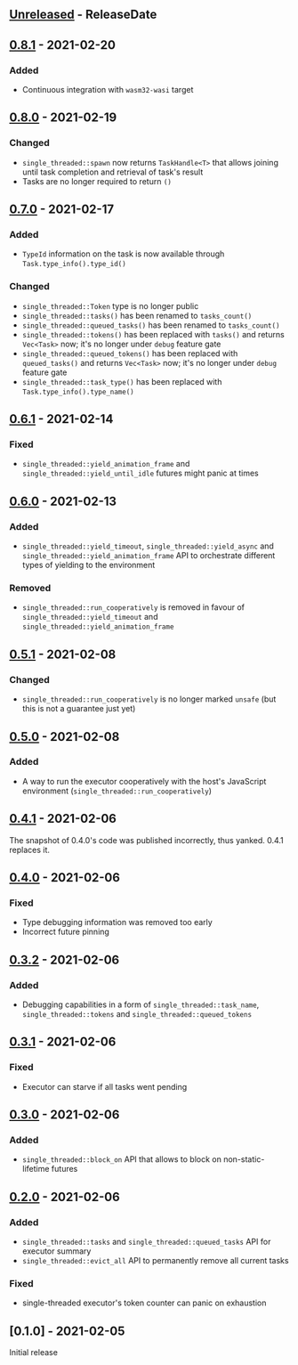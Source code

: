 <!-- next-header -->

## [Unreleased] - ReleaseDate

## [0.8.1] - 2021-02-20

### Added

- Continuous integration with `wasm32-wasi` target

## [0.8.0] - 2021-02-19

### Changed

- `single_threaded::spawn` now returns `TaskHandle<T>` that allows joining
  until task completion and retrieval of task's result
- Tasks are no longer required to return `()`

## [0.7.0] - 2021-02-17

### Added

- `TypeId` information on the task is now available through `Task.type_info().type_id()`

### Changed

- `single_threaded::Token` type is no longer public
- `single_threaded::tasks()` has been renamed to `tasks_count()`
- `single_threaded::queued_tasks()` has been renamed to `tasks_count()`
- `single_threaded::tokens()` has been replaced with `tasks()` and returns `Vec<Task>` now;
   it's no longer under `debug` feature gate
- `single_threaded::queued_tokens()` has been replaced with `queued_tasks()` and returns `Vec<Task>` now;
   it's no longer under `debug` feature gate
- `single_threaded::task_type()` has been replaced with `Task.type_info().type_name()`

## [0.6.1] - 2021-02-14

### Fixed

- `single_threaded::yield_animation_frame` and `single_threaded::yield_until_idle` futures might
  panic at times

## [0.6.0] - 2021-02-13

### Added

- `single_threaded::yield_timeout`, `single_threaded::yield_async` and `single_threaded::yield_animation_frame` API
  to orchestrate different types of yielding to the environment

### Removed

- `single_threaded::run_cooperatively` is removed in favour of
  `single_threaded::yield_timeout` and `single_threaded::yield_animation_frame`

## [0.5.1] - 2021-02-08

### Changed

- `single_threaded::run_cooperatively` is no longer marked `unsafe`
  (but this is not a guarantee just yet)

## [0.5.0] - 2021-02-08

### Added

- A way to run the executor cooperatively with the host's JavaScript environment
  (`single_threaded::run_cooperatively`)

## [0.4.1] - 2021-02-06

The snapshot of 0.4.0's code was published incorrectly, thus yanked. 0.4.1 replaces it.

## [0.4.0] - 2021-02-06

### Fixed

- Type debugging information was removed too early
- Incorrect future pinning

## [0.3.2] - 2021-02-06

### Added

- Debugging capabilities in a form of `single_threaded::task_name`, `single_threaded::tokens` and
  `single_threaded::queued_tokens`

## [0.3.1] - 2021-02-06

### Fixed

- Executor can starve if all tasks went pending

## [0.3.0] - 2021-02-06

### Added

- `single_threaded::block_on` API that allows to block on non-static-lifetime futures

## [0.2.0] - 2021-02-06

### Added

- `single_threaded::tasks` and `single_threaded::queued_tasks` API for executor summary
- `single_threaded::evict_all` API to permanently remove all current tasks 

### Fixed

- single-threaded executor's token counter can panic on exhaustion

## [0.1.0] - 2021-02-05

Initial release

<!-- next-url -->
[Unreleased]: https://github.com/wasm-rs/async-executor/compare/v0.8.1...HEAD
[0.8.1]: https://github.com/wasm-rs/async-executor/compare/v0.8.0...v0.8.1
[0.8.0]: https://github.com/wasm-rs/async-executor/compare/v0.7.0...v0.8.0
[0.7.0]: https://github.com/wasm-rs/async-executor/compare/v0.6.1...v0.7.0
[0.6.1]: https://github.com/wasm-rs/async-executor/compare/v0.6.0...v0.6.1
[0.6.0]: https://github.com/wasm-rs/async-executor/compare/v0.5.1...v0.6.0
[0.5.1]: https://github.com/wasm-rs/async-executor/compare/v0.5.0...v0.5.1
[0.5.0]: https://github.com/wasm-rs/async-executor/compare/v0.4.1...v0.5.0
[0.4.1]: https://github.com/wasm-rs/async-executor/compare/v0.4.0...v0.4.1
[0.4.0]: https://github.com/wasm-rs/async-executor/compare/v0.3.2...v0.4.0
[0.3.2]: https://github.com/wasm-rs/async-executor/compare/v0.3.1...v0.3.2
[0.3.1]: https://github.com/wasm-rs/async-executor/compare/v0.3.0...v0.3.1
[0.3.0]: https://github.com/wasm-rs/async-executor/compare/v0.2.0...v0.3.0
[0.2.0]: https://github.com/wasm-rs/async-executor/compare/v0.1.0...v0.2.0
